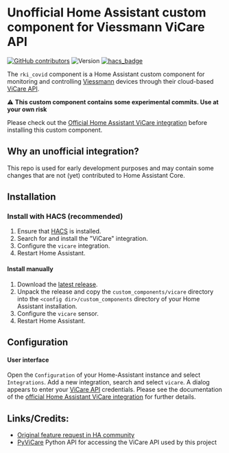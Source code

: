 # Unofficial Home Assistant custom component for Viessmann ViCare API

[![GitHub contributors](https://img.shields.io/github/contributors/oischinger/ha_vicare)](https://github.com/thebino/rki_covid/graphs/contributors)
![Version](https://img.shields.io/github/v/release/oischinger/ha_vicare)
[![hacs_badge](https://img.shields.io/badge/HACS-Custom-41BDF5.svg)](https://github.com/hacs/integration)

The `rki_covid` component is a Home Assistant custom component for monitoring and controlling [Viessmann](https://www.viessmann.family) devices through their cloud-based [ViCare API](https://developer.viessmann.com/start.html).

⚠️ **This custom component contains some experimental commits. Use at your own risk**

Please check out the [Official Home Assistant ViCare integration](https://www.home-assistant.io/integrations/vicare) before installing this custom component.

## Why an unofficial integration?

This repo is used for early development purposes and may contain some changes that are not (yet) contributed to Home Assistant Core.

## Installation

### Install with HACS (recommended)

1. Ensure that [HACS](https://community.home-assistant.io/t/custom-component-hacs) is installed.
2. Search for and install the "ViCare" integration.
3. Configure the `vicare` integration.
4. Restart Home Assistant.

#### Install manually

1. Download the [latest release](https://github.com/oischinger/ha_vicare/releases/latest).
2. Unpack the release and copy the `custom_components/vicare` directory
   into the `<config dir>/custom_components` directory of your Home Assistant installation.
3. Configure the `vicare` sensor.
4. Restart Home Assistant.

## Configuration

#### User interface

Open the `Configuration` of your Home-Assistant instance and select `Integrations`.
Add a new integration, search and select `vicare`.
A dialog appears to enter your [ViCare API](https://developer.viessmann.com/start.html) credentials. Please see the documentation of the [official Home Assistant ViCare integration](https://www.home-assistant.io/integrations/vicare) for further details.

## Links/Credits:

- [Original feature request in HA community](https://community.home-assistant.io/t/viessmann-component/77873)
- [PyViCare](https://github.com/somm15/PyViCare) Python API for accessing the ViCare API used by this project
